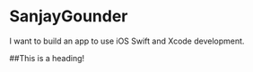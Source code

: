 # SanjayGounder
I want to build an app to use iOS Swift and Xcode development.


##This is a heading!
